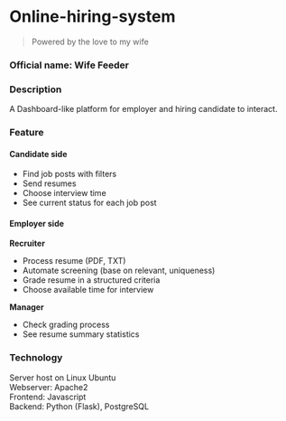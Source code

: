 # Online-hiring-system
> Powered by the love to my wife

### Official name: __Wife Feeder__

### Description

A Dashboard-like platform for employer and hiring candidate to interact.

### Feature
#### Candidate side
- Find job posts with filters
- Send resumes
- Choose interview time
- See current status for each job post

#### Employer side

__Recruiter__
- Process resume (PDF, TXT)
- Automate screening (base on relevant, uniqueness)
- Grade resume in a structured criteria 
- Choose available time for interview

__Manager__
- Check grading process
- See resume summary statistics

### Technology

Server host on Linux Ubuntu  
Webserver: Apache2   
Frontend: Javascript  
Backend: Python (Flask), PostgreSQL
